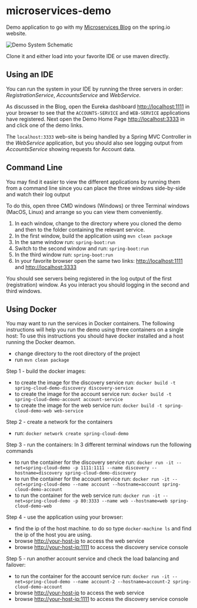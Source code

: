 # microservices-demo

Demo application to go with my [Microservices Blog](https://spring.io/admin/blog/2181-microservices-with-spring) on the spring.io website.

![Demo System Schematic](https://github.com/paulc4/microservices-demo/blob/master/mini-system.jpg)

Clone it and either load into your favorite IDE or use maven directly.

## Using an IDE

You can run the system in your IDE by running the three servers in order: _RegistrationService_, _AccountsService_ and _WebService_.

As discussed in the Blog, open the Eureka dashboard [http://localhost:1111](http://localhost:1111) in your browser to see that the `ACCOUNTS-SERVICE` and `WEB-SERVICE` applications have registered.  Next open the Demo Home Page [http://localhost:3333](http://localhost:3333) in and click one of the demo links.

The `localhost:3333` web-site is being handled by a Spring MVC Controller in the _WebService_ application, but you should also see logging output from _AccountsService_ showing requests for Account data.

## Command Line

You may find it easier to view the different applications by running them from a command line since you can place the three windows side-by-side and watch their log output

To do this, open three CMD windows (Windows) or three Terminal windows (MacOS, Linux) and arrange so you can view them conveniently.

 1. In each window, change to the directory where you cloned the demo and then to the folder containing the relevant service.
 1. In the first window, build the application using `mvn clean package`
 1. In the same window run: `spring-boot:run`
 1. Switch to the second window and run: `spring-boot:run`
 1. In the third window run: `spring-boot:run`
 1. In your favorite browser open the same two links: [http://localhost:1111](http://localhost:1111) and [http://localhost:3333](http://localhost:3333)

You should see servers being registered in the log output of the first (registration) window.
As you interact you should logging in the second and third windows.

## Using Docker
You may want to run the services in Docker containers. The following instructions will help you run the demo using three containers on a single host:
To use this instructions you should have docker installed and a host running the Docker deamon.

- change directory to the root directory of the project
- run `mvn clean package`

Step 1 - build the docker images:
- to create the image for the discovery service run: `docker build -t spring-cloud-demo-discovery discovery-service`
- to create the image for the account service run: `docker build -t spring-cloud-demo-account account-service`
- to create the image for the web service run: `docker build -t spring-cloud-demo-web web-service`

Step 2 - create a network for the containers
- run: `docker network create spring-cloud-demo`

Step 3 - run the containers:
In 3 different terminal windows run the following commands
- to run the container for the discovery service run: `docker run -it --net=spring-cloud-demo -p 1111:1111 --name discovery --hostname=discovery spring-cloud-demo-discovery`
- to run the container for the account service run: `docker run -it --net=spring-cloud-demo --name account --hostname=account spring-cloud-demo-account`
- to run the container for the web service run: `docker run -it --net=spring-cloud-demo -p 80:3333 --name web --hostname=web spring-cloud-demo-web`

Step 4 - use the application using your browser:
- find the ip of the host machine. to do so type `docker-machine ls` and find the ip of the host you are using.
- browse [http://your-host-ip](http://your-host-ip) to access the web service
- browse [http://your-host-ip:1111](http://your-host-ip:1111) to access the discovery service console

Step 5 - run another account service and check the load balancing and failover:
- to run the container for the account service run: `docker run -it --net=spring-cloud-demo --name account-2 --hostname=account-2 spring-cloud-demo-account`
- browse [http://your-host-ip](http://your-host-ip) to access the web service
- browse [http://your-host-ip:1111](http://your-host-ip:1111) to access the discovery service console

